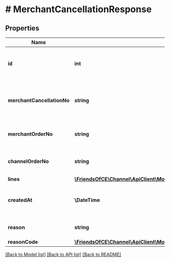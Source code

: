 # # MerchantCancellationResponse

## Properties

Name | Type | Description | Notes
------------ | ------------- | ------------- | -------------
**id** | **int** | The unique cancellation identifier used by ChannelEngine. | [optional]
**merchantCancellationNo** | **string** | The unique cancellation reference used by the Merchant (sku). |
**merchantOrderNo** | **string** | The unique order reference used by the Merchant. |
**channelOrderNo** | **string** | The unique order reference used by the Channel. | [optional]
**lines** | [**\FriendsOfCE\Channel\ApiClient\Model\MerchantCancellationLineResponse[]**](MerchantCancellationLineResponse.md) |  |
**createdAt** | **\DateTime** | The date at which the cancellation was created in ChannelEngine. | [optional]
**reason** | **string** | Reason for cancellation (text). | [optional]
**reasonCode** | [**\FriendsOfCE\Channel\ApiClient\Model\MancoReason**](MancoReason.md) |  | [optional]

[[Back to Model list]](../../README.md#models) [[Back to API list]](../../README.md#endpoints) [[Back to README]](../../README.md)
